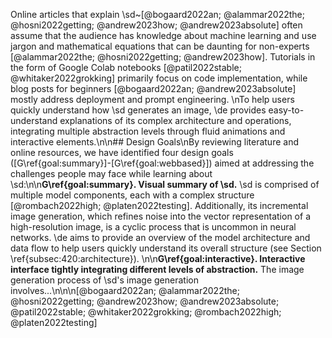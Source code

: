 Online articles that explain \\sd~[@bogaard2022an; @alammar2022the; @hosni2022getting; @andrew2023how; @andrew2023absolute] often assume that the audience has knowledge about machine learning and use jargon and mathematical equations that can be daunting for non-experts [@alammar2022the; @hosni2022getting; @andrew2023how]. Tutorials in the form of Google Colab notebooks [@patil2022stable; @whitaker2022grokking] primarily focus on code implementation, while blog posts for beginners [@bogaard2022an; @andrew2023absolute] mostly address deployment and prompt engineering. \nTo help users quickly understand how \\sd generates an image, \\de provides easy-to-understand explanations of its complex architecture and operations, integrating multiple abstraction levels through fluid animations and interactive elements.\n\n## Design Goals\nBy reviewing literature and online resources, we have identified four design goals ([G\\ref{goal:summary}]-[G\\ref{goal:webbased}]) aimed at addressing the challenges people may face while learning about \\sd:\n\n**G\\ref{goal:summary}. Visual summary of \\sd.** \\sd is comprised of multiple model components, each with a complex structure [@rombach2022high; @platen2022testing]. Additionally, its incremental image generation, which refines noise into the vector representation of a high-resolution image, is a cyclic process that is uncommon in neural networks. \\de aims to provide an overview of the model architecture and data flow to help users quickly understand its overall structure (see Section \\ref{subsec:420:architecture}). \n\n**G\\ref{goal:interactive}. Interactive interface tightly integrating different levels of abstraction.** The image generation process of \\sd's image generation involves...\n\n<!-- Citation keys referenced -->\n[@bogaard2022an; @alammar2022the; @hosni2022getting; @andrew2023how; @andrew2023absolute; @patil2022stable; @whitaker2022grokking; @rombach2022high; @platen2022testing]
